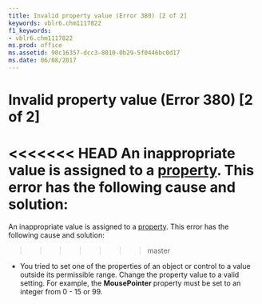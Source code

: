 ```yaml
---
title: Invalid property value (Error 380) [2 of 2]
keywords: vblr6.chm1117822
f1_keywords:
- vblr6.chm1117822
ms.prod: office
ms.assetid: 90c16357-dcc3-8010-0b29-5f0446bc0d17
ms.date: 06/08/2017
---
```



# Invalid property value (Error 380) [2 of 2]

<<<<<<< HEAD
An inappropriate value is assigned to a [property](../../Glossary/vbe-glossary.md). This error has the following cause and solution:
=======
An inappropriate value is assigned to a [property](../../Glossary/vbe-glossary.md#property). This error has the following cause and solution:
>>>>>>> master



- You tried to set one of the properties of an object or control to a value outside its permissible range. Change the property value to a valid setting. For example, the  **MousePointer** property must be set to an integer from 0 - 15 or 99.
    


